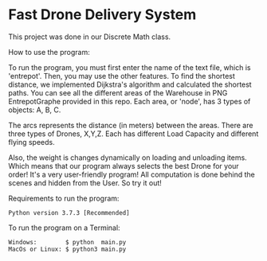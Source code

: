 # Fast Drone Delivery System

This project was done in our Discrete Math class.

How to use the program: 

To run the program, you must first enter the name of the text file, which is 'entrepot'. 
Then, you may use the other features. To find the shortest distance, we implemented 
Dijkstra's algorithm and calculated the shortest paths. 
You can see all the different areas of the Warehouse in PNG EntrepotGraphe provided in 
this repo. Each area, or 'node', has 3 types of objects: A, B, C.

The arcs represents the distance (in meters) between the areas. There are three types of Drones, X,Y,Z. 
Each has different Load Capacity and different flying speeds.

Also, the weight is changes dynamically on loading and unloading items. Which means that our program always 
selects the best Drone for your order!
It's a very user-friendly program! All computation is done behind the scenes and hidden from the User.
So try it out!

Requirements to run the program:
    
    Python version 3.7.3 [Recommended]

To run the program on a Terminal:

    Windows:        $ python  main.py
    MacOs or Linux: $ python3 main.py
